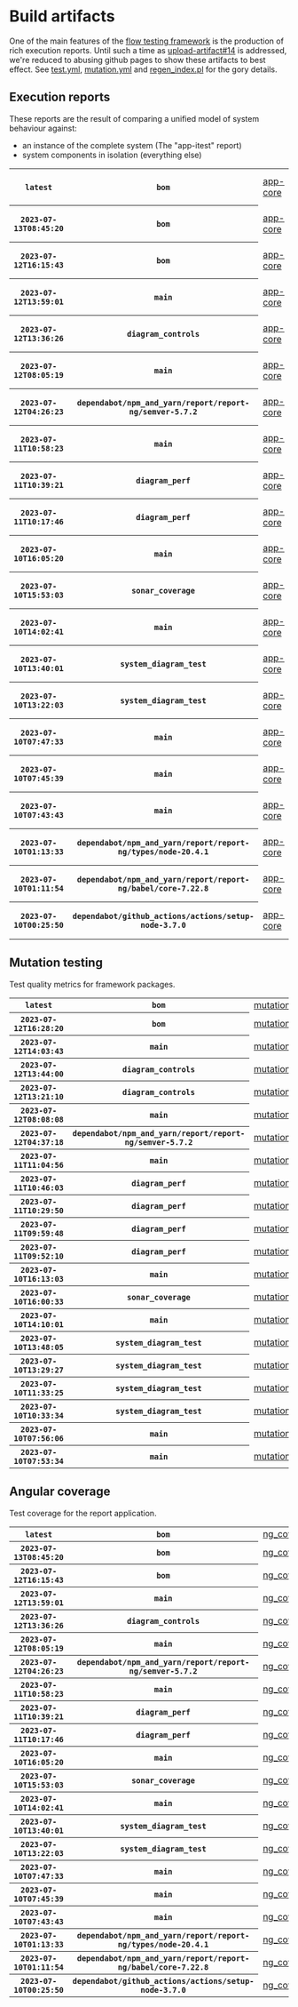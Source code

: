 # Build artifacts

One of the main features of the [flow testing framework](https://github.com/Mastercard/flow) is the production of rich execution reports.
Until such a time as [upload-artifact#14](https://github.com/actions/upload-artifact/issues/14) is addressed, we're reduced to abusing github pages to show these artifacts to best effect.
See [test.yml](https://github.com/Mastercard/flow/blob/main/.github/workflows/test.yml), [mutation.yml](https://github.com/Mastercard/flow/blob/main/.github/workflows/mutation.yml) and [regen_index.pl](https://github.com/Mastercard/flow/blob/pages/regen_index.pl) for the gory details.

## Execution reports

These reports are the result of comparing a unified model of system behaviour against:
 * an instance of the complete system (The "app-itest" report)
 * system components in isolation (everything else)

<!-- start:execution -->
<table>
	<tbody>
		<tr> <th><code>latest</code></th>
			 <th><code>bom</code></th>
			<td><a href="execution/latest/example/app-core/target/mctf/latest/index.html">app-core</a></td>
			<td><a href="execution/latest/example/app-histogram/target/mctf/latest/index.html">app-histogram</a></td>
			<td><a href="execution/latest/example/app-itest/target/mctf/latest/index.html">app-itest</a></td>
			<td><a href="execution/latest/example/app-queue/target/mctf/latest/index.html">app-queue</a></td>
			<td><a href="execution/latest/example/app-store/target/mctf/latest/index.html">app-store</a></td>
			<td><a href="execution/latest/example/app-ui/target/mctf/latest/index.html">app-ui</a></td>
			<td><a href="execution/latest/example/app-web-ui/target/mctf/latest/index.html">app-web-ui</a></td>
		</tr>
		<tr> <th><code>2023-07-13T08:45:20</code></th>
			 <th><code>bom</code></th>
			<td><a href="execution/1689237920/example/app-core/target/mctf/latest/index.html">app-core</a></td>
			<td><a href="execution/1689237920/example/app-histogram/target/mctf/latest/index.html">app-histogram</a></td>
			<td><a href="execution/1689237920/example/app-itest/target/mctf/latest/index.html">app-itest</a></td>
			<td><a href="execution/1689237920/example/app-queue/target/mctf/latest/index.html">app-queue</a></td>
			<td><a href="execution/1689237920/example/app-store/target/mctf/latest/index.html">app-store</a></td>
			<td><a href="execution/1689237920/example/app-ui/target/mctf/latest/index.html">app-ui</a></td>
			<td><a href="execution/1689237920/example/app-web-ui/target/mctf/latest/index.html">app-web-ui</a></td>
		</tr>
		<tr> <th><code>2023-07-12T16:15:43</code></th>
			 <th><code>bom</code></th>
			<td><a href="execution/1689178543/example/app-core/target/mctf/latest/index.html">app-core</a></td>
			<td><a href="execution/1689178543/example/app-histogram/target/mctf/latest/index.html">app-histogram</a></td>
			<td><a href="execution/1689178543/example/app-itest/target/mctf/latest/index.html">app-itest</a></td>
			<td><a href="execution/1689178543/example/app-queue/target/mctf/latest/index.html">app-queue</a></td>
			<td><a href="execution/1689178543/example/app-store/target/mctf/latest/index.html">app-store</a></td>
			<td><a href="execution/1689178543/example/app-ui/target/mctf/latest/index.html">app-ui</a></td>
			<td><a href="execution/1689178543/example/app-web-ui/target/mctf/latest/index.html">app-web-ui</a></td>
		</tr>
		<tr> <th><code>2023-07-12T13:59:01</code></th>
			 <th><code>main</code></th>
			<td><a href="execution/1689170341/example/app-core/target/mctf/latest/index.html">app-core</a></td>
			<td><a href="execution/1689170341/example/app-histogram/target/mctf/latest/index.html">app-histogram</a></td>
			<td><a href="execution/1689170341/example/app-itest/target/mctf/latest/index.html">app-itest</a></td>
			<td><a href="execution/1689170341/example/app-queue/target/mctf/latest/index.html">app-queue</a></td>
			<td><a href="execution/1689170341/example/app-store/target/mctf/latest/index.html">app-store</a></td>
			<td><a href="execution/1689170341/example/app-ui/target/mctf/latest/index.html">app-ui</a></td>
			<td><a href="execution/1689170341/example/app-web-ui/target/mctf/latest/index.html">app-web-ui</a></td>
		</tr>
		<tr> <th><code>2023-07-12T13:36:26</code></th>
			 <th><code>diagram_controls</code></th>
			<td><a href="execution/1689168986/example/app-core/target/mctf/latest/index.html">app-core</a></td>
			<td><a href="execution/1689168986/example/app-histogram/target/mctf/latest/index.html">app-histogram</a></td>
			<td><a href="execution/1689168986/example/app-itest/target/mctf/latest/index.html">app-itest</a></td>
			<td><a href="execution/1689168986/example/app-queue/target/mctf/latest/index.html">app-queue</a></td>
			<td><a href="execution/1689168986/example/app-store/target/mctf/latest/index.html">app-store</a></td>
			<td><a href="execution/1689168986/example/app-ui/target/mctf/latest/index.html">app-ui</a></td>
			<td><a href="execution/1689168986/example/app-web-ui/target/mctf/latest/index.html">app-web-ui</a></td>
		</tr>
		<tr> <th><code>2023-07-12T08:05:19</code></th>
			 <th><code>main</code></th>
			<td><a href="execution/1689149119/example/app-core/target/mctf/latest/index.html">app-core</a></td>
			<td><a href="execution/1689149119/example/app-histogram/target/mctf/latest/index.html">app-histogram</a></td>
			<td><a href="execution/1689149119/example/app-itest/target/mctf/latest/index.html">app-itest</a></td>
			<td><a href="execution/1689149119/example/app-queue/target/mctf/latest/index.html">app-queue</a></td>
			<td><a href="execution/1689149119/example/app-store/target/mctf/latest/index.html">app-store</a></td>
			<td><a href="execution/1689149119/example/app-ui/target/mctf/latest/index.html">app-ui</a></td>
			<td><a href="execution/1689149119/example/app-web-ui/target/mctf/latest/index.html">app-web-ui</a></td>
		</tr>
		<tr> <th><code>2023-07-12T04:26:23</code></th>
			 <th><code>dependabot/npm_and_yarn/report/report-ng/semver-5.7.2</code></th>
			<td><a href="execution/1689135983/example/app-core/target/mctf/latest/index.html">app-core</a></td>
			<td><a href="execution/1689135983/example/app-histogram/target/mctf/latest/index.html">app-histogram</a></td>
			<td><a href="execution/1689135983/example/app-itest/target/mctf/latest/index.html">app-itest</a></td>
			<td><a href="execution/1689135983/example/app-queue/target/mctf/latest/index.html">app-queue</a></td>
			<td><a href="execution/1689135983/example/app-store/target/mctf/latest/index.html">app-store</a></td>
			<td><a href="execution/1689135983/example/app-ui/target/mctf/latest/index.html">app-ui</a></td>
			<td><a href="execution/1689135983/example/app-web-ui/target/mctf/latest/index.html">app-web-ui</a></td>
		</tr>
		<tr> <th><code>2023-07-11T10:58:23</code></th>
			 <th><code>main</code></th>
			<td><a href="execution/1689073103/example/app-core/target/mctf/latest/index.html">app-core</a></td>
			<td><a href="execution/1689073103/example/app-histogram/target/mctf/latest/index.html">app-histogram</a></td>
			<td><a href="execution/1689073103/example/app-itest/target/mctf/latest/index.html">app-itest</a></td>
			<td><a href="execution/1689073103/example/app-queue/target/mctf/latest/index.html">app-queue</a></td>
			<td><a href="execution/1689073103/example/app-store/target/mctf/latest/index.html">app-store</a></td>
			<td><a href="execution/1689073103/example/app-ui/target/mctf/latest/index.html">app-ui</a></td>
			<td><a href="execution/1689073103/example/app-web-ui/target/mctf/latest/index.html">app-web-ui</a></td>
		</tr>
		<tr> <th><code>2023-07-11T10:39:21</code></th>
			 <th><code>diagram_perf</code></th>
			<td><a href="execution/1689071961/example/app-core/target/mctf/latest/index.html">app-core</a></td>
			<td><a href="execution/1689071961/example/app-histogram/target/mctf/latest/index.html">app-histogram</a></td>
			<td><a href="execution/1689071961/example/app-itest/target/mctf/latest/index.html">app-itest</a></td>
			<td><a href="execution/1689071961/example/app-queue/target/mctf/latest/index.html">app-queue</a></td>
			<td><a href="execution/1689071961/example/app-store/target/mctf/latest/index.html">app-store</a></td>
			<td><a href="execution/1689071961/example/app-ui/target/mctf/latest/index.html">app-ui</a></td>
			<td><a href="execution/1689071961/example/app-web-ui/target/mctf/latest/index.html">app-web-ui</a></td>
		</tr>
		<tr> <th><code>2023-07-11T10:17:46</code></th>
			 <th><code>diagram_perf</code></th>
			<td><a href="execution/1689070666/example/app-core/target/mctf/latest/index.html">app-core</a></td>
			<td><a href="execution/1689070666/example/app-histogram/target/mctf/latest/index.html">app-histogram</a></td>
			<td><a href="execution/1689070666/example/app-itest/target/mctf/latest/index.html">app-itest</a></td>
			<td><a href="execution/1689070666/example/app-queue/target/mctf/latest/index.html">app-queue</a></td>
			<td><a href="execution/1689070666/example/app-store/target/mctf/latest/index.html">app-store</a></td>
			<td><a href="execution/1689070666/example/app-ui/target/mctf/latest/index.html">app-ui</a></td>
			<td><a href="execution/1689070666/example/app-web-ui/target/mctf/latest/index.html">app-web-ui</a></td>
		</tr>
		<tr> <th><code>2023-07-10T16:05:20</code></th>
			 <th><code>main</code></th>
			<td><a href="execution/1689005120/example/app-core/target/mctf/latest/index.html">app-core</a></td>
			<td><a href="execution/1689005120/example/app-histogram/target/mctf/latest/index.html">app-histogram</a></td>
			<td><a href="execution/1689005120/example/app-itest/target/mctf/latest/index.html">app-itest</a></td>
			<td><a href="execution/1689005120/example/app-queue/target/mctf/latest/index.html">app-queue</a></td>
			<td><a href="execution/1689005120/example/app-store/target/mctf/latest/index.html">app-store</a></td>
			<td><a href="execution/1689005120/example/app-ui/target/mctf/latest/index.html">app-ui</a></td>
			<td><a href="execution/1689005120/example/app-web-ui/target/mctf/latest/index.html">app-web-ui</a></td>
		</tr>
		<tr> <th><code>2023-07-10T15:53:03</code></th>
			 <th><code>sonar_coverage</code></th>
			<td><a href="execution/1689004383/example/app-core/target/mctf/latest/index.html">app-core</a></td>
			<td><a href="execution/1689004383/example/app-histogram/target/mctf/latest/index.html">app-histogram</a></td>
			<td><a href="execution/1689004383/example/app-itest/target/mctf/latest/index.html">app-itest</a></td>
			<td><a href="execution/1689004383/example/app-queue/target/mctf/latest/index.html">app-queue</a></td>
			<td><a href="execution/1689004383/example/app-store/target/mctf/latest/index.html">app-store</a></td>
			<td><a href="execution/1689004383/example/app-ui/target/mctf/latest/index.html">app-ui</a></td>
			<td><a href="execution/1689004383/example/app-web-ui/target/mctf/latest/index.html">app-web-ui</a></td>
		</tr>
		<tr> <th><code>2023-07-10T14:02:41</code></th>
			 <th><code>main</code></th>
			<td><a href="execution/1688997761/example/app-core/target/mctf/latest/index.html">app-core</a></td>
			<td><a href="execution/1688997761/example/app-histogram/target/mctf/latest/index.html">app-histogram</a></td>
			<td><a href="execution/1688997761/example/app-itest/target/mctf/latest/index.html">app-itest</a></td>
			<td><a href="execution/1688997761/example/app-queue/target/mctf/latest/index.html">app-queue</a></td>
			<td><a href="execution/1688997761/example/app-store/target/mctf/latest/index.html">app-store</a></td>
			<td><a href="execution/1688997761/example/app-ui/target/mctf/latest/index.html">app-ui</a></td>
			<td><a href="execution/1688997761/example/app-web-ui/target/mctf/latest/index.html">app-web-ui</a></td>
		</tr>
		<tr> <th><code>2023-07-10T13:40:01</code></th>
			 <th><code>system_diagram_test</code></th>
			<td><a href="execution/1688996401/example/app-core/target/mctf/latest/index.html">app-core</a></td>
			<td><a href="execution/1688996401/example/app-histogram/target/mctf/latest/index.html">app-histogram</a></td>
			<td><a href="execution/1688996401/example/app-itest/target/mctf/latest/index.html">app-itest</a></td>
			<td><a href="execution/1688996401/example/app-queue/target/mctf/latest/index.html">app-queue</a></td>
			<td><a href="execution/1688996401/example/app-store/target/mctf/latest/index.html">app-store</a></td>
			<td><a href="execution/1688996401/example/app-ui/target/mctf/latest/index.html">app-ui</a></td>
			<td><a href="execution/1688996401/example/app-web-ui/target/mctf/latest/index.html">app-web-ui</a></td>
		</tr>
		<tr> <th><code>2023-07-10T13:22:03</code></th>
			 <th><code>system_diagram_test</code></th>
			<td><a href="execution/1688995323/example/app-core/target/mctf/latest/index.html">app-core</a></td>
			<td><a href="execution/1688995323/example/app-histogram/target/mctf/latest/index.html">app-histogram</a></td>
			<td><a href="execution/1688995323/example/app-itest/target/mctf/latest/index.html">app-itest</a></td>
			<td><a href="execution/1688995323/example/app-queue/target/mctf/latest/index.html">app-queue</a></td>
			<td><a href="execution/1688995323/example/app-store/target/mctf/latest/index.html">app-store</a></td>
			<td><a href="execution/1688995323/example/app-ui/target/mctf/latest/index.html">app-ui</a></td>
			<td><a href="execution/1688995323/example/app-web-ui/target/mctf/latest/index.html">app-web-ui</a></td>
		</tr>
		<tr> <th><code>2023-07-10T07:47:33</code></th>
			 <th><code>main</code></th>
			<td><a href="execution/1688975253/example/app-core/target/mctf/latest/index.html">app-core</a></td>
			<td><a href="execution/1688975253/example/app-histogram/target/mctf/latest/index.html">app-histogram</a></td>
			<td><a href="execution/1688975253/example/app-itest/target/mctf/latest/index.html">app-itest</a></td>
			<td><a href="execution/1688975253/example/app-queue/target/mctf/latest/index.html">app-queue</a></td>
			<td><a href="execution/1688975253/example/app-store/target/mctf/latest/index.html">app-store</a></td>
			<td><a href="execution/1688975253/example/app-ui/target/mctf/latest/index.html">app-ui</a></td>
			<td><a href="execution/1688975253/example/app-web-ui/target/mctf/latest/index.html">app-web-ui</a></td>
		</tr>
		<tr> <th><code>2023-07-10T07:45:39</code></th>
			 <th><code>main</code></th>
			<td><a href="execution/1688975139/example/app-core/target/mctf/latest/index.html">app-core</a></td>
			<td><a href="execution/1688975139/example/app-histogram/target/mctf/latest/index.html">app-histogram</a></td>
			<td><a href="execution/1688975139/example/app-itest/target/mctf/latest/index.html">app-itest</a></td>
			<td><a href="execution/1688975139/example/app-queue/target/mctf/latest/index.html">app-queue</a></td>
			<td><a href="execution/1688975139/example/app-store/target/mctf/latest/index.html">app-store</a></td>
			<td><a href="execution/1688975139/example/app-ui/target/mctf/latest/index.html">app-ui</a></td>
			<td><a href="execution/1688975139/example/app-web-ui/target/mctf/latest/index.html">app-web-ui</a></td>
		</tr>
		<tr> <th><code>2023-07-10T07:43:43</code></th>
			 <th><code>main</code></th>
			<td><a href="execution/1688975023/example/app-core/target/mctf/latest/index.html">app-core</a></td>
			<td><a href="execution/1688975023/example/app-histogram/target/mctf/latest/index.html">app-histogram</a></td>
			<td><a href="execution/1688975023/example/app-itest/target/mctf/latest/index.html">app-itest</a></td>
			<td><a href="execution/1688975023/example/app-queue/target/mctf/latest/index.html">app-queue</a></td>
			<td><a href="execution/1688975023/example/app-store/target/mctf/latest/index.html">app-store</a></td>
			<td><a href="execution/1688975023/example/app-ui/target/mctf/latest/index.html">app-ui</a></td>
			<td><a href="execution/1688975023/example/app-web-ui/target/mctf/latest/index.html">app-web-ui</a></td>
		</tr>
		<tr> <th><code>2023-07-10T01:13:33</code></th>
			 <th><code>dependabot/npm_and_yarn/report/report-ng/types/node-20.4.1</code></th>
			<td><a href="execution/1688951613/example/app-core/target/mctf/latest/index.html">app-core</a></td>
			<td><a href="execution/1688951613/example/app-histogram/target/mctf/latest/index.html">app-histogram</a></td>
			<td><a href="execution/1688951613/example/app-itest/target/mctf/latest/index.html">app-itest</a></td>
			<td><a href="execution/1688951613/example/app-queue/target/mctf/latest/index.html">app-queue</a></td>
			<td><a href="execution/1688951613/example/app-store/target/mctf/latest/index.html">app-store</a></td>
			<td><a href="execution/1688951613/example/app-ui/target/mctf/latest/index.html">app-ui</a></td>
			<td><a href="execution/1688951613/example/app-web-ui/target/mctf/latest/index.html">app-web-ui</a></td>
		</tr>
		<tr> <th><code>2023-07-10T01:11:54</code></th>
			 <th><code>dependabot/npm_and_yarn/report/report-ng/babel/core-7.22.8</code></th>
			<td><a href="execution/1688951514/example/app-core/target/mctf/latest/index.html">app-core</a></td>
			<td><a href="execution/1688951514/example/app-histogram/target/mctf/latest/index.html">app-histogram</a></td>
			<td><a href="execution/1688951514/example/app-itest/target/mctf/latest/index.html">app-itest</a></td>
			<td><a href="execution/1688951514/example/app-queue/target/mctf/latest/index.html">app-queue</a></td>
			<td><a href="execution/1688951514/example/app-store/target/mctf/latest/index.html">app-store</a></td>
			<td><a href="execution/1688951514/example/app-ui/target/mctf/latest/index.html">app-ui</a></td>
			<td><a href="execution/1688951514/example/app-web-ui/target/mctf/latest/index.html">app-web-ui</a></td>
		</tr>
		<tr> <th><code>2023-07-10T00:25:50</code></th>
			 <th><code>dependabot/github_actions/actions/setup-node-3.7.0</code></th>
			<td><a href="execution/1688948750/example/app-core/target/mctf/latest/index.html">app-core</a></td>
			<td><a href="execution/1688948750/example/app-histogram/target/mctf/latest/index.html">app-histogram</a></td>
			<td><a href="execution/1688948750/example/app-itest/target/mctf/latest/index.html">app-itest</a></td>
			<td><a href="execution/1688948750/example/app-queue/target/mctf/latest/index.html">app-queue</a></td>
			<td><a href="execution/1688948750/example/app-store/target/mctf/latest/index.html">app-store</a></td>
			<td><a href="execution/1688948750/example/app-ui/target/mctf/latest/index.html">app-ui</a></td>
			<td><a href="execution/1688948750/example/app-web-ui/target/mctf/latest/index.html">app-web-ui</a></td>
		</tr>
	</tbody>
</table>
<!-- end:execution -->

## Mutation testing

Test quality metrics for framework packages.

<!-- start:mutation -->
<table>
	<tbody>
		<tr> <th><code>latest</code></th>
			 <th><code>bom</code></th>
			<td><a href="mutation/latest/mutation_report/index.html">mutation</a></td>
		</tr>
		<tr> <th><code>2023-07-12T16:28:20</code></th>
			 <th><code>bom</code></th>
			<td><a href="mutation/1689179300/mutation_report/index.html">mutation</a></td>
		</tr>
		<tr> <th><code>2023-07-12T14:03:43</code></th>
			 <th><code>main</code></th>
			<td><a href="mutation/1689170623/mutation_report/index.html">mutation</a></td>
		</tr>
		<tr> <th><code>2023-07-12T13:44:00</code></th>
			 <th><code>diagram_controls</code></th>
			<td><a href="mutation/1689169440/mutation_report/index.html">mutation</a></td>
		</tr>
		<tr> <th><code>2023-07-12T13:21:10</code></th>
			 <th><code>diagram_controls</code></th>
			<td><a href="mutation/1689168070/mutation_report/index.html">mutation</a></td>
		</tr>
		<tr> <th><code>2023-07-12T08:08:08</code></th>
			 <th><code>main</code></th>
			<td><a href="mutation/1689149288/mutation_report/index.html">mutation</a></td>
		</tr>
		<tr> <th><code>2023-07-12T04:37:18</code></th>
			 <th><code>dependabot/npm_and_yarn/report/report-ng/semver-5.7.2</code></th>
			<td><a href="mutation/1689136638/mutation_report/index.html">mutation</a></td>
		</tr>
		<tr> <th><code>2023-07-11T11:04:56</code></th>
			 <th><code>main</code></th>
			<td><a href="mutation/1689073496/mutation_report/index.html">mutation</a></td>
		</tr>
		<tr> <th><code>2023-07-11T10:46:03</code></th>
			 <th><code>diagram_perf</code></th>
			<td><a href="mutation/1689072363/mutation_report/index.html">mutation</a></td>
		</tr>
		<tr> <th><code>2023-07-11T10:29:50</code></th>
			 <th><code>diagram_perf</code></th>
			<td><a href="mutation/1689071390/mutation_report/index.html">mutation</a></td>
		</tr>
		<tr> <th><code>2023-07-11T09:59:48</code></th>
			 <th><code>diagram_perf</code></th>
			<td><a href="mutation/1689069588/mutation_report/index.html">mutation</a></td>
		</tr>
		<tr> <th><code>2023-07-11T09:52:10</code></th>
			 <th><code>diagram_perf</code></th>
			<td><a href="mutation/1689069130/mutation_report/index.html">mutation</a></td>
		</tr>
		<tr> <th><code>2023-07-10T16:13:03</code></th>
			 <th><code>main</code></th>
			<td><a href="mutation/1689005583/mutation_report/index.html">mutation</a></td>
		</tr>
		<tr> <th><code>2023-07-10T16:00:33</code></th>
			 <th><code>sonar_coverage</code></th>
			<td><a href="mutation/1689004833/mutation_report/index.html">mutation</a></td>
		</tr>
		<tr> <th><code>2023-07-10T14:10:01</code></th>
			 <th><code>main</code></th>
			<td><a href="mutation/1688998201/mutation_report/index.html">mutation</a></td>
		</tr>
		<tr> <th><code>2023-07-10T13:48:05</code></th>
			 <th><code>system_diagram_test</code></th>
			<td><a href="mutation/1688996885/mutation_report/index.html">mutation</a></td>
		</tr>
		<tr> <th><code>2023-07-10T13:29:27</code></th>
			 <th><code>system_diagram_test</code></th>
			<td><a href="mutation/1688995767/mutation_report/index.html">mutation</a></td>
		</tr>
		<tr> <th><code>2023-07-10T11:33:25</code></th>
			 <th><code>system_diagram_test</code></th>
			<td><a href="mutation/1688988805/mutation_report/index.html">mutation</a></td>
		</tr>
		<tr> <th><code>2023-07-10T10:33:34</code></th>
			 <th><code>system_diagram_test</code></th>
			<td><a href="mutation/1688985214/mutation_report/index.html">mutation</a></td>
		</tr>
		<tr> <th><code>2023-07-10T07:56:06</code></th>
			 <th><code>main</code></th>
			<td><a href="mutation/1688975766/mutation_report/index.html">mutation</a></td>
		</tr>
		<tr> <th><code>2023-07-10T07:53:34</code></th>
			 <th><code>main</code></th>
			<td><a href="mutation/1688975614/mutation_report/index.html">mutation</a></td>
		</tr>
	</tbody>
</table>
<!-- end:mutation -->

## Angular coverage

Test coverage for the report application.

<!-- start:ng_coverage -->
<table>
	<tbody>
		<tr> <th><code>latest</code></th>
			 <th><code>bom</code></th>
			<td><a href="ng_coverage/latest/report/index.html">ng_coverage</a></td>
		</tr>
		<tr> <th><code>2023-07-13T08:45:20</code></th>
			 <th><code>bom</code></th>
			<td><a href="ng_coverage/1689237920/report/index.html">ng_coverage</a></td>
		</tr>
		<tr> <th><code>2023-07-12T16:15:43</code></th>
			 <th><code>bom</code></th>
			<td><a href="ng_coverage/1689178543/report/index.html">ng_coverage</a></td>
		</tr>
		<tr> <th><code>2023-07-12T13:59:01</code></th>
			 <th><code>main</code></th>
			<td><a href="ng_coverage/1689170341/report/index.html">ng_coverage</a></td>
		</tr>
		<tr> <th><code>2023-07-12T13:36:26</code></th>
			 <th><code>diagram_controls</code></th>
			<td><a href="ng_coverage/1689168986/report/index.html">ng_coverage</a></td>
		</tr>
		<tr> <th><code>2023-07-12T08:05:19</code></th>
			 <th><code>main</code></th>
			<td><a href="ng_coverage/1689149119/report/index.html">ng_coverage</a></td>
		</tr>
		<tr> <th><code>2023-07-12T04:26:23</code></th>
			 <th><code>dependabot/npm_and_yarn/report/report-ng/semver-5.7.2</code></th>
			<td><a href="ng_coverage/1689135983/report/index.html">ng_coverage</a></td>
		</tr>
		<tr> <th><code>2023-07-11T10:58:23</code></th>
			 <th><code>main</code></th>
			<td><a href="ng_coverage/1689073103/report/index.html">ng_coverage</a></td>
		</tr>
		<tr> <th><code>2023-07-11T10:39:21</code></th>
			 <th><code>diagram_perf</code></th>
			<td><a href="ng_coverage/1689071961/report/index.html">ng_coverage</a></td>
		</tr>
		<tr> <th><code>2023-07-11T10:17:46</code></th>
			 <th><code>diagram_perf</code></th>
			<td><a href="ng_coverage/1689070666/report/index.html">ng_coverage</a></td>
		</tr>
		<tr> <th><code>2023-07-10T16:05:20</code></th>
			 <th><code>main</code></th>
			<td><a href="ng_coverage/1689005120/report/index.html">ng_coverage</a></td>
		</tr>
		<tr> <th><code>2023-07-10T15:53:03</code></th>
			 <th><code>sonar_coverage</code></th>
			<td><a href="ng_coverage/1689004383/report/index.html">ng_coverage</a></td>
		</tr>
		<tr> <th><code>2023-07-10T14:02:41</code></th>
			 <th><code>main</code></th>
			<td><a href="ng_coverage/1688997761/report/index.html">ng_coverage</a></td>
		</tr>
		<tr> <th><code>2023-07-10T13:40:01</code></th>
			 <th><code>system_diagram_test</code></th>
			<td><a href="ng_coverage/1688996401/report/index.html">ng_coverage</a></td>
		</tr>
		<tr> <th><code>2023-07-10T13:22:03</code></th>
			 <th><code>system_diagram_test</code></th>
			<td><a href="ng_coverage/1688995323/report/index.html">ng_coverage</a></td>
		</tr>
		<tr> <th><code>2023-07-10T07:47:33</code></th>
			 <th><code>main</code></th>
			<td><a href="ng_coverage/1688975253/report/index.html">ng_coverage</a></td>
		</tr>
		<tr> <th><code>2023-07-10T07:45:39</code></th>
			 <th><code>main</code></th>
			<td><a href="ng_coverage/1688975139/report/index.html">ng_coverage</a></td>
		</tr>
		<tr> <th><code>2023-07-10T07:43:43</code></th>
			 <th><code>main</code></th>
			<td><a href="ng_coverage/1688975023/report/index.html">ng_coverage</a></td>
		</tr>
		<tr> <th><code>2023-07-10T01:13:33</code></th>
			 <th><code>dependabot/npm_and_yarn/report/report-ng/types/node-20.4.1</code></th>
			<td><a href="ng_coverage/1688951613/report/index.html">ng_coverage</a></td>
		</tr>
		<tr> <th><code>2023-07-10T01:11:54</code></th>
			 <th><code>dependabot/npm_and_yarn/report/report-ng/babel/core-7.22.8</code></th>
			<td><a href="ng_coverage/1688951514/report/index.html">ng_coverage</a></td>
		</tr>
		<tr> <th><code>2023-07-10T00:25:50</code></th>
			 <th><code>dependabot/github_actions/actions/setup-node-3.7.0</code></th>
			<td><a href="ng_coverage/1688948750/report/index.html">ng_coverage</a></td>
		</tr>
	</tbody>
</table>
<!-- end:ng_coverage -->